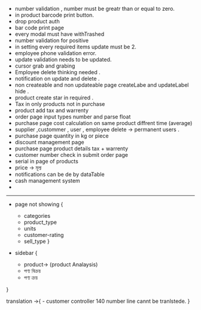 - number validation , number must be greatr than or equal to zero.
- in product barcode print button.
- drop product auth
- bar code print page
- every modal must have withTrashed <!-- primarly done -->
- number validation for positive
- in setting every required items update must be 2.
- employee phone validation error. 
- update validation needs to be updated.
- cursor grab and grabing 
- Employee delete thinking needed . 
- notification on update and delete . 
- non createable and non updateable page createLabe and updateLabel hide .
- product create star in required .
- Tax in only products not in purchase 
- product add tax and warrenty 
- order page input types number and parse float 
- purchase page cost calculation on same product diffrent time (average)
- supplier ,custommer , user , employee delete -> permanent users .
- purchase page quantity in kg or piece 
- discount management page 
- purchase page product details tax + warrenty  
- customer number check in submit order page
- serial in page of products
- price -> মূল্য 
- notifications can be de by dataTable
- cash management system 
- 

---------------------------------------


-  page  not showing {
    - categories
    - product_type
    - units
    - customer-rating
    - sell_type
}

- sidebar {

    - product-> (product Analaysis)
    - পণ্য বিক্রয় 
    - পণ্য ক্রয়
    
}

translation ->{
    - customer controller 140 number line cannt be tranlstede. 
}
